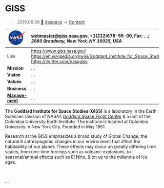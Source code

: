 # GISS
> 2019.08.09 [🚀](../index/index.md) [despace](index.md) → [Contact](contact.md)

|[![](f/contact/n/nasa_logo1_thumb.jpg)](f/contact/n/nasa_logo1.png)|<webmaster@giss.nasa.gov>, +1(212)678-55-00, Fax: …;<br> *2880 Broadway, New York, NY 10025, USA*|
|:--|:--|
|Link|<https://www.giss.nasa.gov/><br> <https://en.wikipedia.org/wiki/Goddard_Institute_for_Space_Studies><br> <https://twitter.com/nasagiss>|
|**Mission**|…|
|**Vision**|…|
|**Values**|…|
|**Business**|…|
|**[Manage-<br>ment](mgmt.md)**|…|

The **Goddard Institute for Space Studies (GISS)** is a laboratory in the Earth Sciences Division of NASA’s [Goddard Space Flight Center](zz_gsfc.md) & a unit of the Columbia University Earth Institute. The institute is located at Columbia University in New York City. Founded in May 1961.

Research at the GISS emphasizes a broad study of Global Change; the natural & anthropogenic changes in our environment that affect the habitability of our planet. These effects may occur on greatly differing time scales, from one-time forcings such as volcanic explosions, to seasonal/annual effects such as El Niño, & on up to the millennia of ice ages.


<p style="page-break-after:always"> </p>

…

